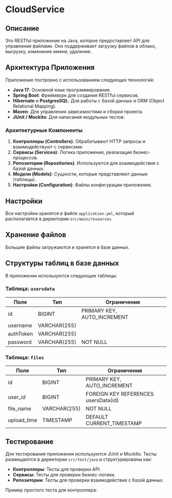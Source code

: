 # CloudService

## Описание

Это RESTful приложение на Java, которое предоставляет API для управления файлами. Оно поддерживает загрузку файлов в облако, выгрузку, изменение имени, удаление. 

## Архитектура Приложения

Приложение построено с использованием следующих технологий:
- **Java 17**: Основной язык программирования.
- **Spring Boot**: Фреймворк для создания RESTful сервисов.
- **Hibernate** и **PostgresSQL**: Для работы с базой данных и ORM (Object Relational Mapping).
- **Maven**: Для управления зависимостями и сборки проекта.
- **JUnit / Mockito**: Для написания модульных тестов.

### Архитектурные Компоненты

1. **Контроллеры (Controllers)**: Обрабатывают HTTP запросы и взаимодействуют с сервисами.
2. **Сервисы (Services)**: Логика приложения, реализация бизнес-процессов.
3. **Репозитории (Repositories)**: Используются для взаимодействия с базой данных.
4. **Модели (Models)**: Сущности, которые представляют данные (таблицы).
5. **Настройки (Configuration)**: Файлы конфигурации приложения.

## Настройки

Все настройки хранятся в файле `application.yml`, который располагается в директории `src/main/resources`.


## Хранение файлов

Большие файлы загружаются и хранятся в базе данных.


## Структуры таблиц в базе данных

В приложении используются следующие таблицы:

### Таблица: `usersdata`

| Поле          | Тип              | Ограничения             |
|---------------|------------------|-------------------------|
| id            | BIGINT           | PRIMARY KEY, AUTO_INCREMENT |
| username      | VARCHAR(255)     |                         |
| authToken     | VARCHAR(255)     |                         |
| password      | VARCHAR(255)     | NOT NULL                |

### Таблица: `files`

| Поле          | Тип              | Ограничения             |
|---------------|------------------|-------------------------|
| id            | BIGINT           | PRIMARY KEY, AUTO_INCREMENT |
| user_id       | BIGINT           | FOREIGN KEY REFERENCES usersData(id)  |
| file_name    | VARCHAR(255)     | NOT NULL                |
| upload_time    | TIMESTAMP        | DEFAULT CURRENT_TIMESTAMP |

## Тестирование

Для тестирования приложения используются JUnit и Mockito. Тесты размещаются в директории `src/test/java` и структурированы как:

- **Контроллеры**: Тесты для проверки API.
- **Сервисы**: Тесты для проверки бизнес-логики.
- **Репозитории**: Тесты для проверки взаимодействия с базой данных.

Пример простого теста для контроллера:



